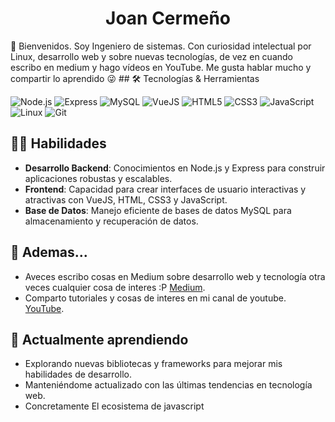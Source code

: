 <h1 align="center">Joan Cermeño</h1>
👋 Bienvenidos. Soy  Ingeniero de sistemas. Con curiosidad intelectual  por Linux, desarrollo web y sobre  nuevas tecnologías, de vez en cuando escribo en medium y hago vídeos en YouTube. Me gusta hablar mucho y compartir lo aprendido 😜
## 🛠️ Tecnologías & Herramientas

![Node.js](https://img.shields.io/badge/-Node.js-339933?style=flat-square&logo=node.js)
![Express](https://img.shields.io/badge/-Express-000000?style=flat-square&logo=express)
![MySQL](https://img.shields.io/badge/-MySQL-4479A1?style=flat-square&logo=mysql)
![VueJS](https://img.shields.io/badge/-Vue.js-35495E?style=flat-square&logo=vue.js)
![HTML5](https://img.shields.io/badge/-HTML5-E34F26?style=flat-square&logo=html5)
![CSS3](https://img.shields.io/badge/-CSS3-1572B6?style=flat-square&logo=css3)
![JavaScript](https://img.shields.io/badge/-JavaScript-F7DF1E?style=flat-square&logo=javascript)
![Linux](https://img.shields.io/badge/-Linux-FCC624?style=flat-square&logo=linux)
![Git](https://img.shields.io/badge/-Git-F05032?style=flat-square&logo=git)



## 👨‍💻 Habilidades

- **Desarrollo Backend**: Conocimientos en Node.js y Express para construir aplicaciones robustas y escalables.
- **Frontend**: Capacidad para crear interfaces de usuario interactivas y atractivas con VueJS, HTML, CSS3 y JavaScript.
- **Base de Datos**: Manejo eficiente de bases de datos MySQL para almacenamiento y recuperación de datos.

## 💫 Ademas...

- Aveces escribo cosas en Medium sobre desarrollo web y tecnología otra veces cualquier cosa de interes :P [Medium](https://medium.com/@joangabriel).
- Comparto tutoriales y cosas de interes en mi canal de youtube. [YouTube](https://www.youtube.com/@JoanCermeno).

## 🌱 Actualmente aprendiendo

- Explorando nuevas bibliotecas y frameworks para mejorar mis habilidades de desarrollo.
- Manteniéndome actualizado con las últimas tendencias en tecnología web.
- Concretamente El ecosistema de javascript


